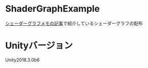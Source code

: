# ShaderGraphExample
<a href = "http://r-ngtm.hatenablog.com/archive/category/ShaderGraph">シェーダーグラフメモの記事</a>で紹介しているシェーダーグラフの配布
<br>

# Unityバージョン
Unity2018.3.0b6

